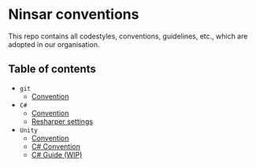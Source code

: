 # Ninsar conventions

This repo contains all codestyles, conventions, guidelines, etc., which are adopted in our organisation.

## Table of contents

- `git`
  - [Convention](git/git-convention.md)
- `C#`
  - [Convention](csharp/csharp-convention.md)
  - [Resharper settings](csharp/ninsar-codestyle.DotSettings)
- `Unity`
  - [Convention](unity/unity-convention.md)
  - [C# Convention](unity/unity-csharp-convention.md)
  - [C# Guide (WIP)](unity/unity-csharp-guide.md)
